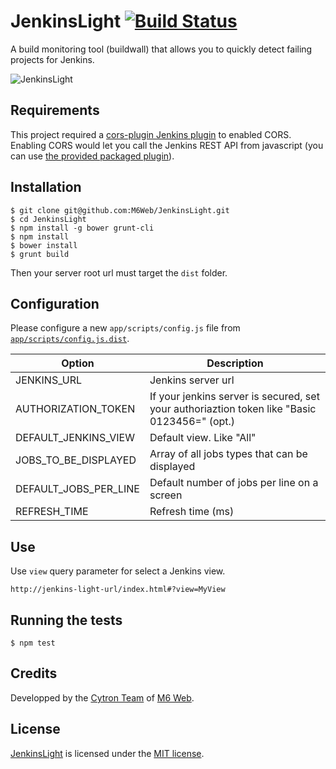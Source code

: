 # JenkinsLight [![Build Status](https://secure.travis-ci.org/M6Web/JenkinsLight.png)](http://travis-ci.org/M6Web/JenkinsLight)

A build monitoring tool (buildwall) that allows you to quickly detect failing projects for Jenkins.

![JenkinsLight](http://img818.imageshack.us/img818/6423/mz5c.png "JenkinsLight")

## Requirements

This project required a [cors-plugin Jenkins plugin](https://github.com/jhinrichsen/cors-plugin) to enabled CORS.  
Enabling CORS would let you call the Jenkins REST API from javascript (you can use [the provided packaged plugin](bin/cors.hpi)).

## Installation

```shell
$ git clone git@github.com:M6Web/JenkinsLight.git
$ cd JenkinsLight
$ npm install -g bower grunt-cli
$ npm install
$ bower install
$ grunt build
```

Then your server root url must target the `dist` folder.

## Configuration

Please configure a new `app/scripts/config.js` file from [`app/scripts/config.js.dist`](app/scripts/config.js.dist).

| Option | Description |
|--------|-------------|
| JENKINS_URL | Jenkins server url |
| AUTHORIZATION_TOKEN | If your jenkins server is secured, set your authoriaztion token like "Basic 0123456=" (opt.) |
| DEFAULT_JENKINS_VIEW | Default view. Like "All"|
| JOBS_TO_BE_DISPLAYED | Array of all jobs types that can be displayed |
| DEFAULT_JOBS_PER_LINE | Default number of jobs per line on a screen |
| REFRESH_TIME | Refresh time (ms) |

## Use

Use `view` query parameter for select a Jenkins view.

```
http://jenkins-light-url/index.html#?view=MyView
```

## Running the tests

```shell
$ npm test
```

## Credits

Developped by the [Cytron Team](http://cytron.fr/) of [M6 Web](http://tech.m6web.fr/).

## License

[JenkinsLight](https://github.com/M6Web/JenkinsLight) is licensed under the [MIT license](LICENSE).
